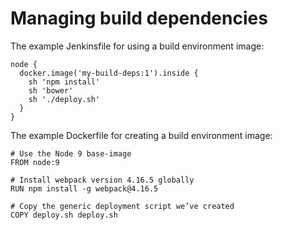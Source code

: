 # Managing build dependencies
The example Jenkinsfile for using a build environment image:
```
node {
  docker.image('my-build-deps:1').inside {
    sh 'npm install'
    sh 'bower'
    sh './deploy.sh'
  }
}
```

The example Dockerfile for creating a build environment image:
```
# Use the Node 9 base-image
FROM node:9

# Install webpack version 4.16.5 globally
RUN npm install -g webpack@4.16.5

# Copy the generic deployment script we’ve created
COPY deploy.sh deploy.sh

```